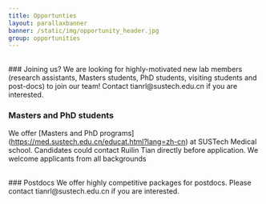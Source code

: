 ```yaml
---
title: Opportunties
layout: parallaxbanner
banner: /static/img/opportunity_header.jpg
group: opportunities
---
```



<div class="divider"> </div>
<br>
### Joining us? 
We are looking for highly-motivated new lab members (research assistants, Masters students, PhD students, visiting students and post-docs) to join our team! Contact tianrl@sustech.edu.cn if you are interested.

### Masters and PhD students
We offer [Masters and PhD programs] (https://med.sustech.edu.cn/educat.html?lang=zh-cn) at SUSTech Medical school. Candidates could contact Ruilin Tian directly before application. We welcome applicants from all backgrounds


<br>
### Postdocs
We offer highly competitive packages for postdocs. Please contact tianrl@sustech.edu.cn if you are interested.


<div class="divider"></div>

